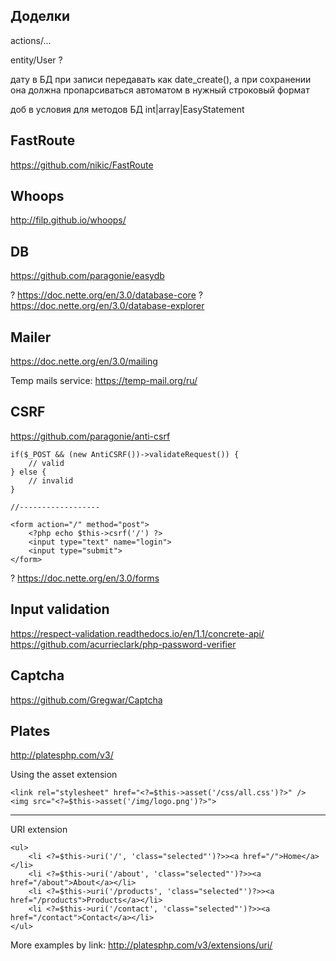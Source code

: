 ## Доделки

actions/...

entity/User ?

дату в БД при записи передавать как date_create(), а при сохранении она должна пропарсиваться автоматом в нужный строковый формат

доб в условия для методов БД int|array|EasyStatement

## FastRoute

https://github.com/nikic/FastRoute

## Whoops

http://filp.github.io/whoops/

## DB

https://github.com/paragonie/easydb

? https://doc.nette.org/en/3.0/database-core
? https://doc.nette.org/en/3.0/database-explorer

## Mailer

https://doc.nette.org/en/3.0/mailing

Temp mails service: https://temp-mail.org/ru/

## CSRF

https://github.com/paragonie/anti-csrf

```
if($_POST && (new AntiCSRF())->validateRequest()) {
    // valid
} else {
    // invalid
}

//------------------

<form action="/" method="post">
    <?php echo $this->csrf('/') ?>
    <input type="text" name="login">
    <input type="submit">
</form>
```

? https://doc.nette.org/en/3.0/forms

## Input validation

https://respect-validation.readthedocs.io/en/1.1/concrete-api/
https://github.com/acurrieclark/php-password-verifier

## Captcha

https://github.com/Gregwar/Captcha

## Plates

http://platesphp.com/v3/

Using the asset extension
```
<link rel="stylesheet" href="<?=$this->asset('/css/all.css')?>" />
<img src="<?=$this->asset('/img/logo.png')?>">
```

-------------------

URI extension
```
<ul>
    <li <?=$this->uri('/', 'class="selected"')?>><a href="/">Home</a></li>
    <li <?=$this->uri('/about', 'class="selected"')?>><a href="/about">About</a></li>
    <li <?=$this->uri('/products', 'class="selected"')?>><a href="/products">Products</a></li>
    <li <?=$this->uri('/contact', 'class="selected"')?>><a href="/contact">Contact</a></li>
</ul>
```
More examples by link: http://platesphp.com/v3/extensions/uri/